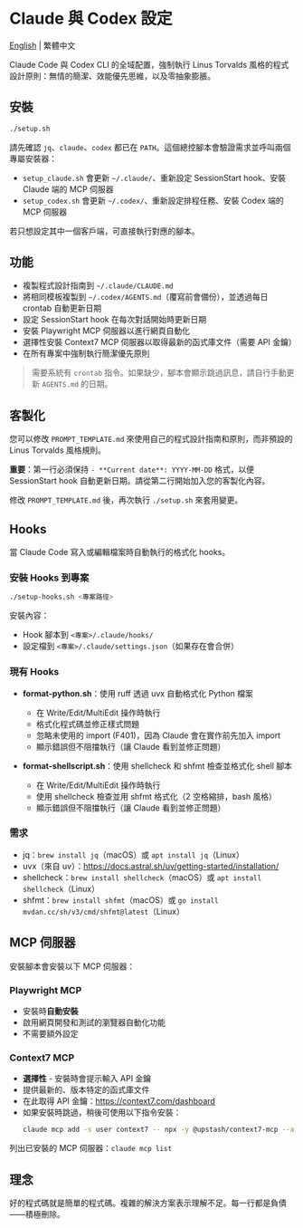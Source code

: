 # Claude 與 Codex 設定

[English](README.md) | 繁體中文

Claude Code 與 Codex CLI 的全域配置，強制執行 Linus Torvalds 風格的程式設計原則：無情的簡潔、效能優先思維，以及零抽象膨脹。

## 安裝

```bash
./setup.sh
```

請先確認 `jq`、`claude`、`codex` 都已在 `PATH`。這個總控腳本會驗證需求並呼叫兩個專屬安裝器：

- `setup_claude.sh` 會更新 `~/.claude/`、重新設定 SessionStart hook、安裝 Claude 端的 MCP 伺服器
- `setup_codex.sh` 會更新 `~/.codex/`、重新設定排程任務、安裝 Codex 端的 MCP 伺服器

若只想設定其中一個客戶端，可直接執行對應的腳本。

## 功能

- 複製程式設計指南到 `~/.claude/CLAUDE.md`
- 將相同模板複製到 `~/.codex/AGENTS.md`（覆寫前會備份），並透過每日 crontab 自動更新日期
- 設定 SessionStart hook 在每次對話開始時更新日期
- 安裝 Playwright MCP 伺服器以進行網頁自動化
- 選擇性安裝 Context7 MCP 伺服器以取得最新的函式庫文件（需要 API 金鑰）
- 在所有專案中強制執行簡潔優先原則

> 需要系統有 `crontab` 指令。如果缺少，腳本會顯示跳過訊息，請自行手動更新 `AGENTS.md` 的日期。

## 客製化

您可以修改 `PROMPT_TEMPLATE.md` 來使用自己的程式設計指南和原則，而非預設的 Linus Torvalds 風格規則。

**重要**：第一行必須保持 `- **Current date**: YYYY-MM-DD` 格式，以便 SessionStart hook 自動更新日期。請從第二行開始加入您的客製化內容。

修改 `PROMPT_TEMPLATE.md` 後，再次執行 `./setup.sh` 來套用變更。

## Hooks

當 Claude Code 寫入或編輯檔案時自動執行的格式化 hooks。

### 安裝 Hooks 到專案

```bash
./setup-hooks.sh <專案路徑>
```

安裝內容：
- Hook 腳本到 `<專案>/.claude/hooks/`
- 設定檔到 `<專案>/.claude/settings.json`（如果存在會合併）

### 現有 Hooks

- **format-python.sh**：使用 ruff 透過 uvx 自動格式化 Python 檔案
  - 在 Write/Edit/MultiEdit 操作時執行
  - 格式化程式碼並修正樣式問題
  - 忽略未使用的 import (F401)，因為 Claude 會在實作前先加入 import
  - 顯示錯誤但不阻擋執行（讓 Claude 看到並修正問題）

- **format-shellscript.sh**：使用 shellcheck 和 shfmt 檢查並格式化 shell 腳本
  - 在 Write/Edit/MultiEdit 操作時執行
  - 使用 shellcheck 檢查並用 shfmt 格式化（2 空格縮排，bash 風格）
  - 顯示錯誤但不阻擋執行（讓 Claude 看到並修正問題）

### 需求

- jq：`brew install jq`（macOS）或 `apt install jq`（Linux）
- uvx（來自 uv）：https://docs.astral.sh/uv/getting-started/installation/
- shellcheck：`brew install shellcheck`（macOS）或 `apt install shellcheck`（Linux）
- shfmt：`brew install shfmt`（macOS）或 `go install mvdan.cc/sh/v3/cmd/shfmt@latest`（Linux）

## MCP 伺服器

安裝腳本會安裝以下 MCP 伺服器：

### Playwright MCP
- 安裝時**自動安裝**
- 啟用網頁開發和測試的瀏覽器自動化功能
- 不需要額外設定

### Context7 MCP
- **選擇性** - 安裝時會提示輸入 API 金鑰
- 提供最新的、版本特定的函式庫文件
- 在此取得 API 金鑰：https://context7.com/dashboard
- 如果安裝時跳過，稍後可使用以下指令安裝：
  ```bash
  claude mcp add -s user context7 -- npx -y @upstash/context7-mcp --api-key YOUR_API_KEY
  ```

列出已安裝的 MCP 伺服器：`claude mcp list`

## 理念

好的程式碼就是簡單的程式碼。複雜的解決方案表示理解不足。每一行都是負債——積極刪除。
